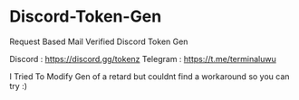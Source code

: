 # Discord-Token-Gen
Request Based Mail Verified Discord Token Gen

Discord : https://discord.gg/tokenz
Telegram : https://t.me/terminaluwu

I Tried To Modify Gen of a retard but couldnt find a workaround so you can try :)
